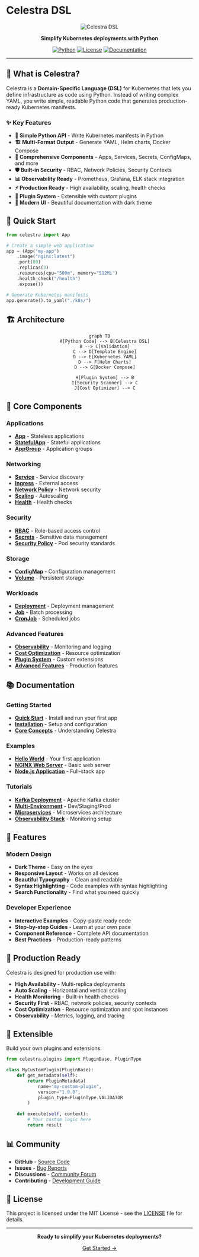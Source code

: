 # Celestra DSL

<div align="center">

<img src="https://img.shields.io/badge/Celestra-DSL-blue?style=for-the-badge&logo=kubernetes" alt="Celestra DSL">

<p><strong>Simplify Kubernetes deployments with Python</strong></p>

<p>
<a href="https://python.org"><img src="https://img.shields.io/badge/Python-3.8+-blue.svg" alt="Python"></a>
<a href="LICENSE"><img src="https://img.shields.io/badge/License-MIT-green.svg" alt="License"></a>
<a href="https://celestra.dev"><img src="https://img.shields.io/badge/Documentation-MkDocs-blue.svg" alt="Documentation"></a>
</p>

</div>

---

## 🚀 What is Celestra?

Celestra is a **Domain-Specific Language (DSL)** for Kubernetes that lets you define infrastructure as code using Python. Instead of writing complex YAML, you write simple, readable Python code that generates production-ready Kubernetes manifests.

### ✨ Key Features

- **🎯 Simple Python API** - Write Kubernetes manifests in Python
- **🏗️ Multi-Format Output** - Generate YAML, Helm charts, Docker Compose
- **🔧 Comprehensive Components** - Apps, Services, Secrets, ConfigMaps, and more
- **🛡️ Built-in Security** - RBAC, Network Policies, Security Contexts
- **📊 Observability Ready** - Prometheus, Grafana, ELK stack integration
- **⚡ Production Ready** - High availability, scaling, health checks
- **🔌 Plugin System** - Extensible with custom plugins
- **🎨 Modern UI** - Beautiful documentation with dark theme

## 🎯 Quick Start

```python
from celestra import App

# Create a simple web application
app = (App("my-app")
    .image("nginx:latest")
    .port(80)
    .replicas(3)
    .resources(cpu="500m", memory="512Mi")
    .health_check("/health")
    .expose())

# Generate Kubernetes manifests
app.generate().to_yaml("./k8s/")
```

## 🏗️ Architecture

<div align="center">

```mermaid
graph TB
    A[Python Code] --> B[Celestra DSL]
    B --> C[Validation]
    C --> D[Template Engine]
    D --> E[Kubernetes YAML]
    D --> F[Helm Charts]
    D --> G[Docker Compose]
    
    H[Plugin System] --> B
    I[Security Scanner] --> C
    J[Cost Optimizer] --> C
```

</div>

## 🧩 Core Components

### Applications
- **[App](components/core/app.md)** - Stateless applications
- **[StatefulApp](components/core/stateful-app.md)** - Stateful applications
- **[AppGroup](components/core/app-group.md)** - Application groups

### Networking
- **[Service](components/networking/service.md)** - Service discovery
- **[Ingress](components/networking/ingress.md)** - External access
- **[Network Policy](components/networking/network-policy.md)** - Network security
- **[Scaling](components/networking/scaling.md)** - Autoscaling
- **[Health](components/networking/health.md)** - Health checks

### Security
- **[RBAC](components/security/rbac.md)** - Role-based access control
- **[Secrets](components/security/secrets.md)** - Sensitive data management
- **[Security Policy](components/security/security-policy.md)** - Pod security standards

### Storage
- **[ConfigMap](components/storage/config-map.md)** - Configuration management
- **[Volume](components/storage/volume.md)** - Persistent storage

### Workloads
- **[Deployment](components/workloads/deployment.md)** - Deployment management
- **[Job](components/workloads/job.md)** - Batch processing
- **[CronJob](components/workloads/cron-job.md)** - Scheduled jobs

### Advanced Features
- **[Observability](components/advanced/observability.md)** - Monitoring and logging
- **[Cost Optimization](components/advanced/cost-optimization.md)** - Resource optimization
- **[Plugin System](components/advanced/plugin-system.md)** - Custom extensions
- **[Advanced Features](components/advanced/advanced-features.md)** - Production features

## 📚 Documentation

### Getting Started
- **[Quick Start](getting-started/quick-start.md)** - Install and run your first app
- **[Installation](getting-started/installation.md)** - Setup and configuration
- **[Core Concepts](getting-started/core-concepts.md)** - Understanding Celestra

### Examples
- **[Hello World](examples/simple/hello-world.md)** - Your first application
- **[NGINX Web Server](examples/simple/nginx-app.md)** - Basic web server
- **[Node.js Application](examples/simple/nodejs-app.md)** - Full-stack app

### Tutorials
- **[Kafka Deployment](tutorials/kafka-deployment.md)** - Apache Kafka cluster
- **[Multi-Environment](tutorials/multi-environment.md)** - Dev/Staging/Prod
- **[Microservices](tutorials/microservices.md)** - Microservices architecture
- **[Observability Stack](tutorials/observability-stack.md)** - Monitoring setup

## 🎨 Features

### Modern Design
- **Dark Theme** - Easy on the eyes
- **Responsive Layout** - Works on all devices
- **Beautiful Typography** - Clean and readable
- **Syntax Highlighting** - Code examples with syntax highlighting
- **Search Functionality** - Find what you need quickly

### Developer Experience
- **Interactive Examples** - Copy-paste ready code
- **Step-by-step Guides** - Learn at your own pace
- **Component Reference** - Complete API documentation
- **Best Practices** - Production-ready patterns

## 🚀 Production Ready

Celestra is designed for production use with:

- **High Availability** - Multi-replica deployments
- **Auto Scaling** - Horizontal and vertical scaling
- **Health Monitoring** - Built-in health checks
- **Security First** - RBAC, network policies, security contexts
- **Cost Optimization** - Resource optimization and spot instances
- **Observability** - Metrics, logging, and tracing

## 🔌 Extensible

Build your own plugins and extensions:

```python
from celestra.plugins import PluginBase, PluginType

class MyCustomPlugin(PluginBase):
    def get_metadata(self):
        return PluginMetadata(
            name="my-custom-plugin",
            version="1.0.0",
            plugin_type=PluginType.VALIDATOR
        )
    
    def execute(self, context):
        # Your custom logic here
        return result
```

## 📊 Community

- **GitHub** - [Source Code](https://github.com/celestra/celestra)
- **Issues** - [Bug Reports](https://github.com/celestra/celestra/issues)
- **Discussions** - [Community Forum](https://github.com/celestra/celestra/discussions)
- **Contributing** - [Development Guide](CONTRIBUTING.md)

## 📄 License

This project is licensed under the MIT License - see the [LICENSE](LICENSE) file for details.

---

<div align="center">

<p><strong>Ready to simplify your Kubernetes deployments?</strong></p>

<p><a href="getting-started/quick-start.md">Get Started →</a></p>

</div> 